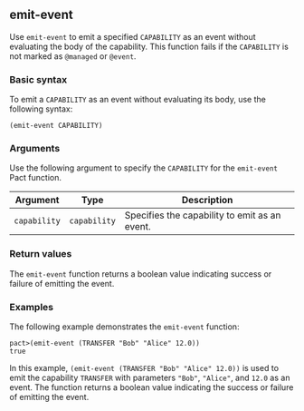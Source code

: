 ## emit-event
Use `emit-event` to emit a specified `CAPABILITY` as an event without evaluating the body of the capability. This function fails if the `CAPABILITY` is not marked as `@managed` or `@event`.

### Basic syntax

To emit a `CAPABILITY` as an event without evaluating its body, use the following syntax:

`(emit-event CAPABILITY)`

### Arguments

Use the following argument to specify the `CAPABILITY` for the `emit-event` Pact function.

| Argument   | Type | Description                                       |
|------------|------|---------------------------------------------------|
| `capability` | `capability`     | Specifies the capability to emit as an event.      |

### Return values

The `emit-event` function returns a boolean value indicating success or failure of emitting the event.

### Examples

The following example demonstrates the `emit-event` function:

```pact
pact>(emit-event (TRANSFER "Bob" "Alice" 12.0))
true
```

In this example, `(emit-event (TRANSFER "Bob" "Alice" 12.0))` is used to emit the capability `TRANSFER` with parameters `"Bob"`, `"Alice"`, and `12.0` as an event. The function returns a boolean value indicating the success or failure of emitting the event.
